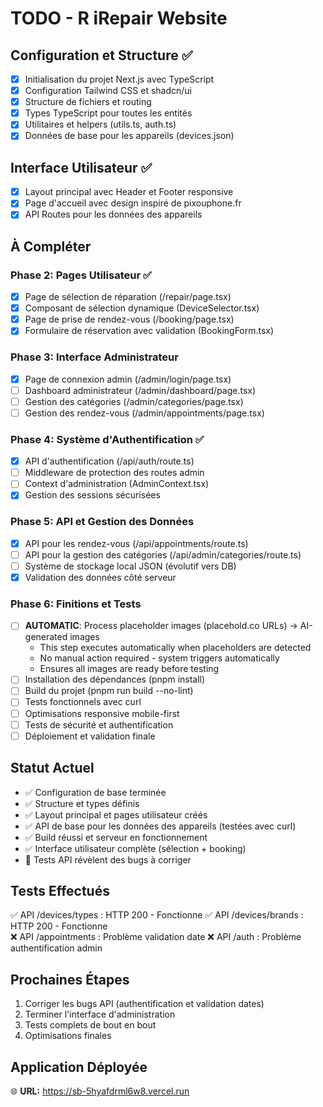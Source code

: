 # TODO - R iRepair Website

## Configuration et Structure ✅
- [x] Initialisation du projet Next.js avec TypeScript
- [x] Configuration Tailwind CSS et shadcn/ui
- [x] Structure de fichiers et routing
- [x] Types TypeScript pour toutes les entités
- [x] Utilitaires et helpers (utils.ts, auth.ts)
- [x] Données de base pour les appareils (devices.json)

## Interface Utilisateur ✅
- [x] Layout principal avec Header et Footer responsive
- [x] Page d'accueil avec design inspiré de pixouphone.fr
- [x] API Routes pour les données des appareils

## À Compléter

### Phase 2: Pages Utilisateur ✅
- [x] Page de sélection de réparation (/repair/page.tsx)
- [x] Composant de sélection dynamique (DeviceSelector.tsx)
- [x] Page de prise de rendez-vous (/booking/page.tsx)
- [x] Formulaire de réservation avec validation (BookingForm.tsx)

### Phase 3: Interface Administrateur
- [x] Page de connexion admin (/admin/login/page.tsx)
- [ ] Dashboard administrateur (/admin/dashboard/page.tsx)
- [ ] Gestion des catégories (/admin/categories/page.tsx)
- [ ] Gestion des rendez-vous (/admin/appointments/page.tsx)

### Phase 4: Système d'Authentification ✅
- [x] API d'authentification (/api/auth/route.ts)
- [ ] Middleware de protection des routes admin
- [ ] Context d'administration (AdminContext.tsx)
- [x] Gestion des sessions sécurisées

### Phase 5: API et Gestion des Données
- [x] API pour les rendez-vous (/api/appointments/route.ts)
- [ ] API pour la gestion des catégories (/api/admin/categories/route.ts)
- [ ] Système de stockage local JSON (évolutif vers DB)
- [x] Validation des données côté serveur

### Phase 6: Finitions et Tests
- [ ] **AUTOMATIC**: Process placeholder images (placehold.co URLs) → AI-generated images
  - This step executes automatically when placeholders are detected
  - No manual action required - system triggers automatically
  - Ensures all images are ready before testing
- [ ] Installation des dépendances (pnpm install)
- [ ] Build du projet (pnpm run build --no-lint)
- [ ] Tests fonctionnels avec curl
- [ ] Optimisations responsive mobile-first
- [ ] Tests de sécurité et authentification
- [ ] Déploiement et validation finale

## Statut Actuel
- ✅ Configuration de base terminée
- ✅ Structure et types définis
- ✅ Layout principal et pages utilisateur créés
- ✅ API de base pour les données des appareils (testées avec curl)
- ✅ Build réussi et serveur en fonctionnement
- ✅ Interface utilisateur complète (sélection + booking)
- 🔄 Tests API révèlent des bugs à corriger

## Tests Effectués
✅ API /devices/types : HTTP 200 - Fonctionne
✅ API /devices/brands : HTTP 200 - Fonctionne  
❌ API /appointments : Problème validation date
❌ API /auth : Problème authentification admin

## Prochaines Étapes
1. Corriger les bugs API (authentification et validation dates)
2. Terminer l'interface d'administration
3. Tests complets de bout en bout
4. Optimisations finales

## Application Déployée
🌐 **URL:** https://sb-5hyafdrml6w8.vercel.run